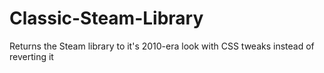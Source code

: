 # Classic-Steam-Library
Returns the Steam library to it's 2010-era look with CSS tweaks instead of reverting it
